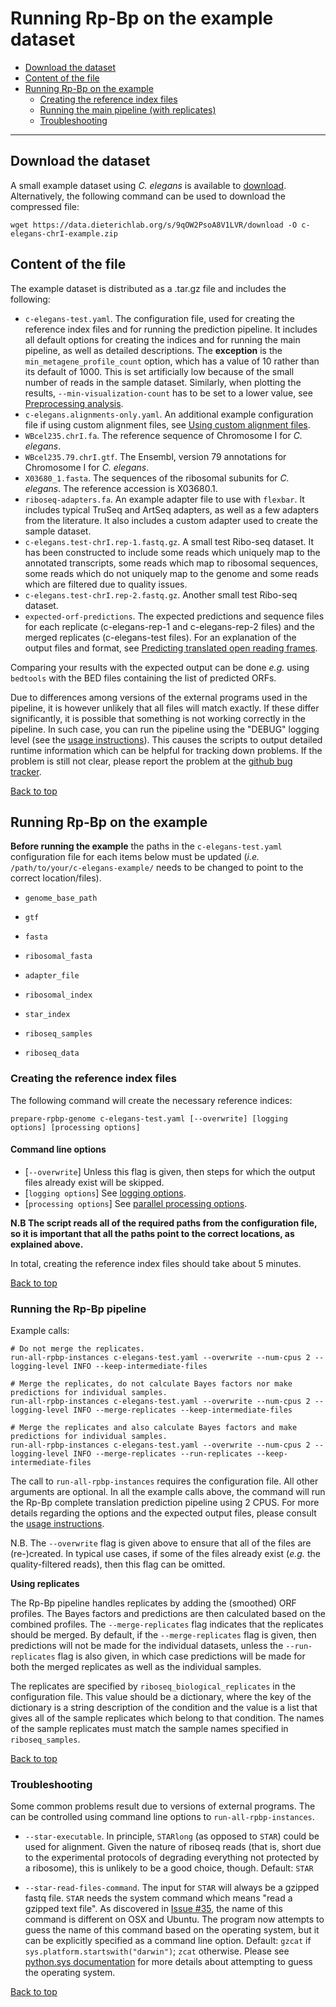 
# Running Rp-Bp on the example dataset

<a id='toc'></a>

* [Download the dataset](#download)
* [Content of the file](#example-dataset-files)
* [Running Rp-Bp on the example](#running-example)
    * [Creating the reference index files](#creating-reference-indices)
    * [Running the main pipeline (with replicates)](#running-rpbp-pipeline)
    * [Troubleshooting](#common-problems)

---

<a name="download"></a>

## Download the dataset

A small example dataset using _C. elegans_ is available to [download](https://data.dieterichlab.org/s/9qOW2PsoA8V1LVR/download). Alternatively, the 
following command can be used to download the compressed file:

```
wget https://data.dieterichlab.org/s/9qOW2PsoA8V1LVR/download -O c-elegans-chrI-example.zip
```

<a id="example-dataset-files"></a>

## Content of the file

The example dataset is distributed as a .tar.gz file and includes the following:

* `c-elegans-test.yaml`. The configuration file, used for creating the reference index files and for running the prediction pipeline. It includes all default options for creating the indices and for running the main pipeline, as well as detailed descriptions. 
The **exception** is the `min_metagene_profile_count` option, which has a value of 10 rather than its default of 1000. This is set artificially low because of the small number of reads in the sample dataset. Similarly, when plotting the results, `--min-visualization-count` has to be set to a lower value, see [Preprocessing analysis](analysis-scripts.html#preprocessing-report).
* `c-elegans.alignments-only.yaml`. An additional example configuration file if using custom alignment files, see [Using custom alignment files](custom-alignment-files.html#custom-example).
* `WBcel235.chrI.fa`. The reference sequence of Chromosome I for _C. elegans_.
* `WBcel235.79.chrI.gtf`. The Ensembl, version 79 annotations for Chromosome I for _C. elegans_.
* `X03680_1.fasta`. The sequences of the ribosomal subunits for _C. elegans_. The reference accession is X03680.1.
* `riboseq-adapters.fa`. An example adapter file to use with `flexbar`. It includes typical TruSeq and ArtSeq adapters, as well as a few adapters from the literature. It also includes a custom adapter used to create the sample dataset.
* `c-elegans.test-chrI.rep-1.fastq.gz`. A small test Ribo-seq dataset. It has been constructed to include some reads which uniquely map to the annotated transcripts, some reads which map to ribosomal sequences, some reads which do not uniquely map to the genome and some reads which are filtered due to quality issues.
* `c-elegans.test-chrI.rep-2.fastq.gz`. Another small test Ribo-seq dataset.
* `expected-orf-predictions`. The expected predictions and sequence files for each replicate (c-elegans-rep-1 and c-elegans-rep-2 files) and the merged replicates (c-elegans-test files). For an explanation of the output files and format, see [Predicting translated open reading frames](usage-instructions.html#predicting-translated-open-reading-frames).

Comparing your results with the expected output can be done *e.g.* using `bedtools` with the BED files containing the list of predicted ORFs. 

Due to differences among versions of the external programs used in the pipeline, it is however unlikely that all files will match exactly. If these differ significantly, it is possible that something is not working correctly in the pipeline. In such case, you can run the pipeline using the "DEBUG" logging level (see the [usage instructions](usage-instructions.html#logging-options)). This causes the scripts to output detailed runtime information which can be helpful for tracking down problems. If the problem is still not clear, please report the problem at the [github bug tracker](https://github.com/dieterich-lab/rp-bp/issues).

[Back to top](#toc)

<a id="running-example"></a>

## Running Rp-Bp on the example

**Before running the example** the paths in the `c-elegans-test.yaml` configuration file for each items below must be updated (*i.e.* `/path/to/your/c-elegans-example/` needs to be changed to point to the correct location/files).

* `genome_base_path`
* `gtf`
* `fasta`
* `ribosomal_fasta`
* `adapter_file`

* `ribosomal_index`
* `star_index`
* `riboseq_samples`
* `riboseq_data`

<a id='creating-reference-indices'></a>

### Creating the reference index files

The following command will create the necessary reference indices:
 
```
prepare-rpbp-genome c-elegans-test.yaml [--overwrite] [logging options] [processing options]
```

#### Command line options

* [`--overwrite`] Unless this flag is given, then steps for which the output files already exist will be skipped.
* [`logging options`] See [logging options](usage-instructions.html#logging-options).
* [`processing options`] See [parallel processing options](usage-instructions.html#parallel-processing-options).

**N.B The script reads all of the required paths from the configuration file, so it is important that all the paths point to the correct locations, as explained above.**

In total, creating the reference index files should take about 5 minutes.


[Back to top](#toc)

<a id='running-rpbp-pipeline'></a>

### Running the Rp-Bp pipeline

Example calls:

```
# Do not merge the replicates.
run-all-rpbp-instances c-elegans-test.yaml --overwrite --num-cpus 2 --logging-level INFO --keep-intermediate-files

# Merge the replicates, do not calculate Bayes factors nor make predictions for individual samples.
run-all-rpbp-instances c-elegans-test.yaml --overwrite --num-cpus 2 --logging-level INFO --merge-replicates --keep-intermediate-files

# Merge the replicates and also calculate Bayes factors and make predictions for individual samples.
run-all-rpbp-instances c-elegans-test.yaml --overwrite --num-cpus 2 --logging-level INFO --merge-replicates --run-replicates --keep-intermediate-files
```

The call to `run-all-rpbp-instances` requires the configuration file. All other arguments are optional. In all the example calls above, the command will run the Rp-Bp complete translation prediction pipeline using 2 CPUS. For more details regarding the options and the expected output files, please consult the [usage instructions](usage-instructions.html#running-pipelines).

N.B. The `--overwrite` flag is given above to ensure that all of the files are (re-)created. In typical use cases, if some of the files already exist (*e.g.* the quality-filtered reads), then this flag can be omitted.

**Using replicates**

The Rp-Bp pipeline handles replicates by adding the (smoothed) ORF profiles. The Bayes factors and predictions are then calculated based on the combined profiles. The `--merge-replicates` flag indicates that the replicates should be merged. By default, if the `--merge-replicates` flag is given, then predictions will not be made for the individual datasets, unless the `--run-replicates` flag is also given, in which case predictions will be made for both the merged replicates as well as the individual samples.

The replicates are specified by `riboseq_biological_replicates` in the configuration file. This value should be a dictionary, where the key of the dictionary is a string description of the condition and the value is a list that gives all of the sample replicates which belong to that condition. The names of the sample replicates must match the sample names specified in `riboseq_samples`. 


[Back to top](#toc)

<a id='common-problems'></a>

### Troubleshooting

Some common problems result due to versions of external programs. The can be controlled using command line options to `run-all-rpbp-instances`.


* `--star-executable`. In principle, `STARlong` (as opposed to `STAR`) could be used for alignment. Given the nature of riboseq reads (that is, short due to the experimental protocols of degrading everything not protected by a ribosome), this is unlikely to be a good choice, though. Default: `STAR`


* `--star-read-files-command`. The input for `STAR` will always be a gzipped fastq file. `STAR` needs the system command which means "read a gzipped text file". As discovered in [Issue #35](https://github.com/dieterich-lab/rp-bp/issues/35), the name of this command is different on OSX and Ubuntu. The program now attempts to guess the name of this command based on the operating system, but it can be explicitly specified as a command line option. Default: `gzcat` if `sys.platform.startswith("darwin")`; `zcat` otherwise. Please see [python.sys documentation](https://docs.python.org/3/library/sys.html) for more details about attempting to guess the operating system.

[Back to top](#toc)
